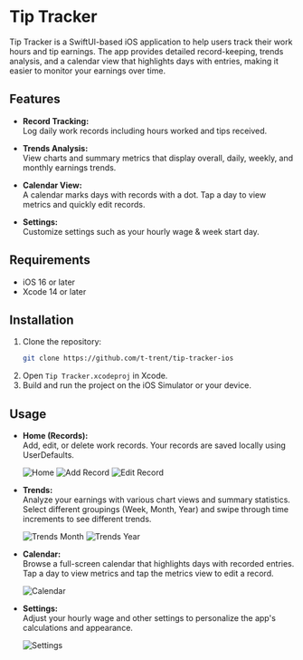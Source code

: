 # Tip Tracker

Tip Tracker is a SwiftUI-based iOS application to help users track their work hours and tip earnings. The app provides detailed record-keeping, trends analysis, and a calendar view that highlights days with entries, making it easier to monitor your earnings over time.

## Features

- **Record Tracking:**  
  Log daily work records including hours worked and tips received.

- **Trends Analysis:**  
  View charts and summary metrics that display overall, daily, weekly, and monthly earnings trends.

- **Calendar View:**  
  A calendar marks days with records with a dot. Tap a day to view metrics and quickly edit records.

- **Settings:**  
  Customize settings such as your hourly wage & week start day.

## Requirements

- iOS 16 or later  
- Xcode 14 or later

## Installation

1. Clone the repository:
   ```bash
   git clone https://github.com/t-trent/tip-tracker-ios
   ```
2. Open `Tip Tracker.xcodeproj` in Xcode.
3. Build and run the project on the iOS Simulator or your device.

## Usage

- **Home (Records):**  
  Add, edit, or delete work records. Your records are saved locally using UserDefaults.

  ![Home](https://github.com/t-trent/tip-tracker-ios/blob/main/Tip%20Tracker/Preview%20Content/Screenshots/Home.png)
  ![Add Record](https://github.com/t-trent/tip-tracker-ios/blob/main/Tip%20Tracker/Preview%20Content/Screenshots/Add%20Record.png)
  ![Edit Record](https://github.com/t-trent/tip-tracker-ios/blob/main/Tip%20Tracker/Preview%20Content/Screenshots/Edit%20Record.png)

- **Trends:**  
  Analyze your earnings with various chart views and summary statistics.  
  Select different groupings (Week, Month, Year) and swipe through time increments to see different trends. 
  
  ![Trends Month](https://github.com/t-trent/tip-tracker-ios/blob/main/Tip%20Tracker/Preview%20Content/Screenshots/Trends%20Month.png)
  ![Trends Year](https://github.com/t-trent/tip-tracker-ios/blob/main/Tip%20Tracker/Preview%20Content/Screenshots/Trends%20Year.png)

- **Calendar:**  
  Browse a full-screen calendar that highlights days with recorded entries.  
  Tap a day to view metrics and tap the metrics view to edit a record.
  
  ![Calendar](https://github.com/t-trent/tip-tracker-ios/blob/main/Tip%20Tracker/Preview%20Content/Screenshots/Calendar.png)

- **Settings:**  
  Adjust your hourly wage and other settings to personalize the app's calculations and appearance.
  
  ![Settings](https://github.com/t-trent/tip-tracker-ios/blob/main/Tip%20Tracker/Preview%20Content/Screenshots/Settings.png)
